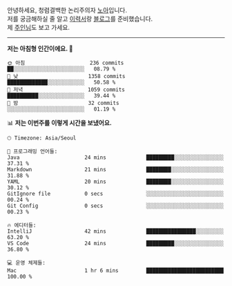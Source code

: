 안녕하세요, 청렴결백한 논리주의자 [노아](https://ieunune.github.io/quiz-app/)입니다.  
저를 궁금해하실 줄 알고 [이력서](https://ieunune.notion.site/d836ecc9172144d4b39f185b89f16a62)랑 [블로그](https://notion-blog-ieunune.vercel.app)를 준비했습니다.  
제 [주인님](https://www.instagram.com/lovely_hiru_hari_s2/)도 보고 가세요.

---

<!--START_SECTION:waka-->
**저는 아침형 인간이에요. 🐤** 

```text
🌞 아침                     236 commits         ██░░░░░░░░░░░░░░░░░░░░░░░   08.79 % 
🌆 낮　                     1358 commits        █████████████░░░░░░░░░░░░   50.58 % 
🌃 저녁                     1059 commits        ██████████░░░░░░░░░░░░░░░   39.44 % 
🌙 밤　                     32 commits          ░░░░░░░░░░░░░░░░░░░░░░░░░   01.19 % 
```


📊 **저는 이번주를 이렇게 시간을 보냈어요.** 

```text
🕑︎ Timezone: Asia/Seoul

💬 프로그래밍 언어들: 
Java                     24 mins             █████████░░░░░░░░░░░░░░░░   37.31 % 
Markdown                 21 mins             ████████░░░░░░░░░░░░░░░░░   31.88 % 
YAML                     20 mins             ████████░░░░░░░░░░░░░░░░░   30.12 % 
GitIgnore file           0 secs              ░░░░░░░░░░░░░░░░░░░░░░░░░   00.24 % 
Git Config               0 secs              ░░░░░░░░░░░░░░░░░░░░░░░░░   00.23 % 

🔥 에디터들: 
IntelliJ                 42 mins             ████████████████░░░░░░░░░   63.20 % 
VS Code                  24 mins             █████████░░░░░░░░░░░░░░░░   36.80 % 

💻 운영 체제들: 
Mac                      1 hr 6 mins         █████████████████████████   100.00 % 
```


<!--END_SECTION:waka-->

<!--
📈 **깃허브 주요 활동**

![ieunune github-stats](https://stats.dooboo.io/api/github-stats-advanced?login=ieunune) 
![ieunune github-trophies](https://stats.dooboo.io/api/github-trophies?login=ieunune)
-->
